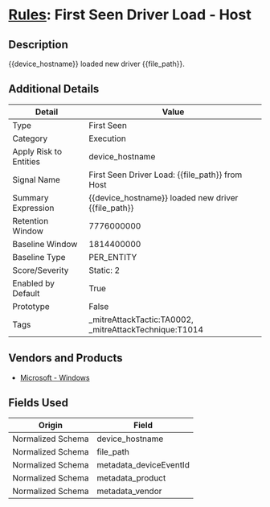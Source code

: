 # [Rules](README.md): First Seen Driver Load - Host

## Description
{{device_hostname}} loaded new driver {{file_path}}.

## Additional Details
|Detail|Value|
|----|----|
|Type|First Seen|
|Category|Execution|
|Apply Risk to Entities|device_hostname|
|Signal Name|First Seen Driver Load: {{file_path}} from Host|
|Summary Expression|{{device_hostname}} loaded new driver {{file_path}}|
|Retention Window|7776000000|
|Baseline Window|1814400000|
|Baseline Type|PER_ENTITY|
|Score/Severity|Static: 2|
|Enabled by Default|True|
|Prototype|False|
|Tags|_mitreAttackTactic:TA0002, _mitreAttackTechnique:T1014|
## Vendors and Products
- [Microsoft - Windows](../products/1ff7546c-cb36-4a24-87f7-89d2cecc5761.md)


## Fields Used

|Origin|Field|
|----|----|
|Normalized Schema|device_hostname|
|Normalized Schema|file_path|
|Normalized Schema|metadata_deviceEventId|
|Normalized Schema|metadata_product|
|Normalized Schema|metadata_vendor|


